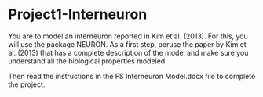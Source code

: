 # Project1-Interneuron

You are to model an interneuron reported in Kim et al. (2013). For this, you will use the package NEURON. As a first step, peruse the paper by Kim et al. (2013) that has a complete description of the model and make sure you understand all the biological properties modeled. 

Then read the instructions in the FS Interneuron Model.docx file to complete the project.
